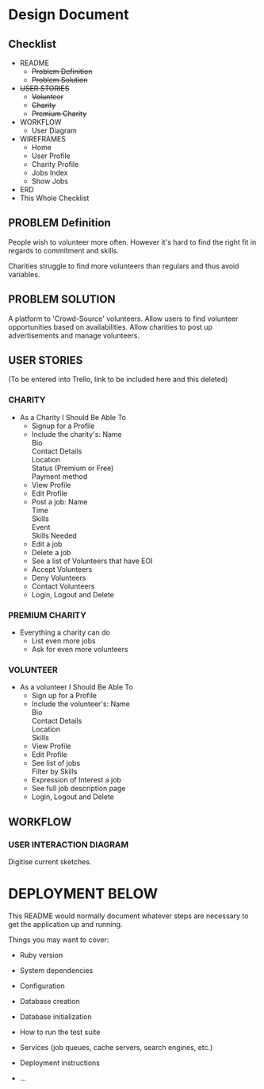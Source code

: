# Design Document
## Checklist
* README
  * ~~Problem Definition~~  
  * ~~Problem Solution~~  
* ~~USER STORIES~~
  * ~~Volunteer~~  
  * ~~Charity~~  
  * ~~Premium Charity~~  
* WORKFLOW
  * User Diagram
* WIREFRAMES
  * Home  
  * User Profile  
  * Charity Profile  
  * Jobs Index  
  * Show Jobs  
* ERD
* This Whole Checklist

## PROBLEM Definition

  People wish to volunteer more often. However it's hard to find the right fit in regards to commitment and skills.

  Charities struggle to find more volunteers than regulars and thus avoid variables.


## PROBLEM SOLUTION

  A platform to 'Crowd-Source' volunteers. Allow users to find volunteer opportunities based on availabilities. Allow charities to post up advertisements and manage volunteers.

## USER STORIES

  (To be entered into Trello, link to be included here and this deleted)

### CHARITY
* As a Charity I Should Be Able To
  * Signup for a Profile
  * Include the charity's:
   Name  
   Bio  
   Contact Details  
   Location  
   Status (Premium or Free)  
   Payment method  
  * View Profile
  * Edit Profile
  * Post a job:
   Name  
   Time  
   Skills  
   Event  
   Skills Needed  
  * Edit a job
  * Delete a job
  * See a list of Volunteers that have EOI
  * Accept Volunteers
  * Deny Volunteers
  * Contact Volunteers
  * Login, Logout and Delete

### PREMIUM CHARITY
* Everything a charity can do
  * List even more jobs
  * Ask for even more volunteers

### VOLUNTEER
* As a volunteer I Should Be Able To
  * Sign up for a Profile
  * Include the volunteer's:
   Name  
   Bio  
   Contact Details  
   Location  
   Skills  
  * View Profile
  * Edit Profile
  * See list of jobs  
   Filter by Skills
  * Expression of Interest a job
  * See full job description page
  * Login, Logout and Delete

## WORKFLOW
### USER INTERACTION DIAGRAM

   Digitise current sketches.


# DEPLOYMENT BELOW
This README would normally document whatever steps are necessary to get the
application up and running.

Things you may want to cover:

* Ruby version

* System dependencies

* Configuration

* Database creation

* Database initialization

* How to run the test suite

* Services (job queues, cache servers, search engines, etc.)

* Deployment instructions

* ...
